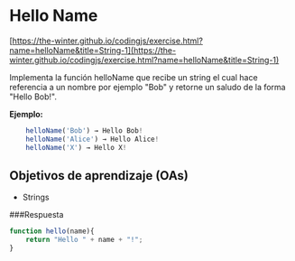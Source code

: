 # Hello Name

 [https://the-winter.github.io/codingjs/exercise.html?name=helloName&title=String-1](https://the-winter.github.io/codingjs/exercise.html?name=helloName&title=String-1)

Implementa la función helloName que recibe un string el cual hace referencia a
un nombre por ejemplo "Bob" y retorne un saludo de la forma "Hello Bob!".

__Ejemplo:__

 ```js
     helloName('Bob') → Hello Bob!
     helloName('Alice') → Hello Alice!
     helloName('X') → Hello X!
 ```

## Objetivos de aprendizaje (OAs)

- Strings



###Respuesta
```js
function hello(name){ 
    return "Hello " + name + "!"; 
} 
```
